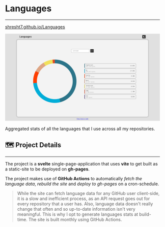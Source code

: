 # Languages
-----------

[shresht7.github.io/Languages](https://shresht7.github.io/Languages/)

![language-pie-chart](./screenshot.png)

Aggregated stats of all the languages that I use across all my repositories.

## 🗺 Project Details
---------------------

The project is a **svelte** single-page-application that uses **vite** to get built as a static-site to be deployed on **gh-pages**.

The project makes use of **GitHub Actions** to automatically _fetch the language data_, _rebuild the site_ and _deploy to gh-pages_ on a cron-schedule.

> While the site can fetch language data for any GitHub user client-side, it is a slow and inefficient process, as an API request goes out for every repository that a user has. Also, language data doesn't really change that often and so up-to-date information isn't very meaningful. This is why I opt to generate languages stats at build-time. The site is built monthly using GitHub Actions.